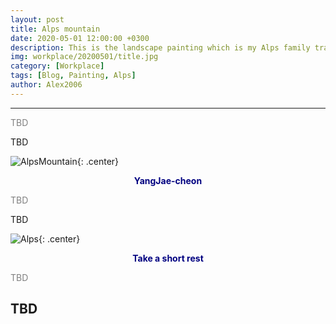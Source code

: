 ```yaml
---
layout: post
title: Alps mountain
date: 2020-05-01 12:00:00 +0300
description: This is the landscape painting which is my Alps family travel.
img: workplace/20200501/title.jpg
category: [Workplace]
tags: [Blog, Painting, Alps]
author: Alex2006
---
```

  
  
------
<span style="color:gray">
TBD
</span>  

> <span style="color:silver">
TBD
</span>

![AlpsMountain]({{site.baseurl}}/assets/img/workplace/20200501/AlpsMountain.jpg){: .center}
**<center><span style="color:navy">YangJae-cheon</span></center>** 

<span style="color:gray">
TBD
</span>

> <span style="color:silver">
TBD
</span>

![Alps]({{site.baseurl}}/assets/img/workplace/20200501/Alps.jpg){: .center}
**<center><span style="color:navy">Take a short rest</span></center>** 

<span style="color:gray">
TBD
</span>

> <span style="color:silver">
TBD
</span>
------
